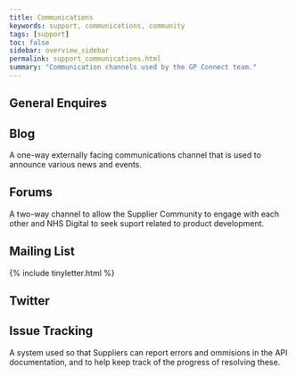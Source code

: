 ```yaml
---
title: Communications
keywords: support, communications, community 
tags: [support]
toc: false
sidebar: overview_sidebar
permalink: support_communications.html
summary: "Communication channels used by the GP Connect team."
---
```


## General Enquires

## Blog

A one-way externally facing communications channel that is used to announce various news and events.

## Forums

A two-way channel to allow the Supplier Community to engage with each other and NHS Digital to seek suport related to product development.

## Mailing List

{% include tinyletter.html %}
## Twitter

## Issue Tracking

A system used so that Suppliers can report errors and ommisions in the API documentation, and to help keep track of the progress of resolving these.
